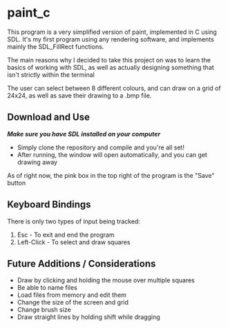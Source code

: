 # paint_c

This program is a very simplified version of paint, implemented in C using SDL. It's my first program using any rendering software, and implements mainly the SDL_FillRect functions.

The main reasons why I decided to take this project on was to learn the basics of working with SDL, as well as actually designing something that isn't strictly within the terminal

The user can select between 8 different colours, and can draw on a grid of 24x24, as well as save their drawing to a .bmp file.

## Download and Use

***Make sure you have SDL installed on your computer***

+ Simply clone the repository and compile and you're all set!
+ After running, the window will open automatically, and you can get drawing away

As of right now, the pink box in the top right of the program is the "Save" button

## Keyboard Bindings

There is only two types of input being tracked:
1. Esc - To exit and end the program
2. Left-Click - To select and draw squares

## Future Additions / Considerations

+ Draw by clicking and holding the mouse over multiple squares
+ Be able to name files
+ Load files from memory and edit them
+ Change the size of the screen and grid
+ Change brush size
+ Draw straight lines by holding shift while dragging

